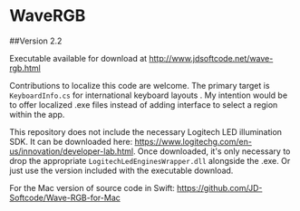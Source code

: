 # WaveRGB

##Version 2.2

Executable available for download at http://www.jdsoftcode.net/wave-rgb.html

Contributions to localize this code are welcome. The primary target is `KeyboardInfo.cs` for international keyboard layouts . My intention would be to offer localized .exe files instead of adding interface to select a region within the app.

This repository does not include the necessary Logitech LED illumination SDK. It can be downloaded here: https://www.logitechg.com/en-us/innovation/developer-lab.html. Once downloaded, it's only necessary to drop the appropriate `LogitechLedEnginesWrapper.dll` alongside the .exe.  Or just use the version included with the executable download.

For the Mac version of source code in Swift: https://github.com/JD-Softcode/Wave-RGB-for-Mac
